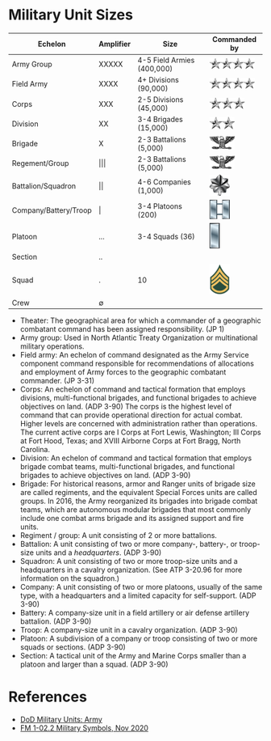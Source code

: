 # Military Unit Sizes

| Echelon | Amplifier | Size | Commanded by |
|---------|-----------|------|--------------|
| Army Group            | XXXXX  | 4-5 Field Armies (400,000) | <img src="rank/general.png" width="90px"> |
| Field Army            | XXXX   | 4+ Divisions (90,000)      | <img src="rank/general.png" width="90px"> |
| Corps                 | XXX    | 2-5 Divisions (45,000)     | <img src="rank/lieutenant-general.png" width="70px"> |
| Division              | XX     | 3-4 Brigades (15,000)      | <img src="rank/major-general.png" width="50px"> |
| Brigade               | X      | 2-3 Battalions (5,000)     | <img src="rank/colonel.png" width="50px"> |
| Regement/Group        | \|\|\| | 2-3 Battalions (5,000)     | <img src="rank/colonel.png" width="50px"> |
| Battalion/Squadron    | \|\|   | 4-6 Companies (1,000)      | <img src="rank/lieutenant-colonel.png" width="40px"> |
| Company/Battery/Troop | \|     | 3-4 Platoons (200)         | <img src="rank/captain.png" width="40px"> |
| Platoon               | ...    | 3-4 Squads (36)            | <img src="rank/lieutenant.png" width="20px"> |
| Section               | ..     | | |
| Squad                 | .      | 10                         | <img src="rank/staff-sergeant.png" width="40px"> |
| Crew                  | $\emptyset$      | | |


- Theater: The geographical area for which a commander of a geographic combatant command has been assigned responsibility. (JP 1)
- Army group: Used in North Atlantic Treaty Organization or multinational military operations.
- Field army: An echelon of command designated as the Army Service component command responsible for recommendations of allocations and employment of Army forces to the geographic combatant commander. (JP 3-31)
- Corps: An echelon of command and tactical formation that employs divisions, multi-functional brigades, and functional brigades to achieve objectives on land. (ADP 3-90) The corps is the highest level of command that can provide operational direction for actual combat. Higher levels are concerned with administration rather than operations. The current active corps are I Corps at Fort Lewis, Washington; III Corps at Fort Hood, Texas; and XVIII Airborne Corps at Fort Bragg, North Carolina.
- Division: An echelon of command and tactical formation that employs brigade combat teams, multi-functional brigades, and functional brigades to achieve objectives on land. (ADP 3-90)
- Brigade: For historical reasons, armor and Ranger units of brigade size are called regiments, and the equivalent Special Forces units are called groups. In 2016, the Army reorganized its brigades into brigade combat teams, which are autonomous modular brigades that most commonly include one combat arms brigade and its assigned support and fire units.
- Regiment / group: A unit consisting of 2 or more battalions.
- Battalion: A unit consisting of two or more company-, battery-, or troop-size units and a *headquarters*. (ADP 3-90)
- Squadron: A unit consisting of two or more troop-size units and a headquarters in a cavalry organization. (See ATP 3-20.96 for more information on the squadron.)
- Company: A unit consisting of two or more platoons, usually of the same type, with a headquarters and a limited capacity for self-support.
(ADP 3-90)
- Battery: A company-size unit in a field artillery or air defense artillery battalion. (ADP 3-90)
- Troop: A company-size unit in a cavalry organization. (ADP 3-90)
- Platoon: A subdivision of a company or troop consisting of two or more squads or sections. (ADP 3-90)
- Section: A tactical unit of the Army and Marine Corps smaller than a platoon and larger than a squad. (ADP 3-90)


# References

- [DoD Military Units: Army](https://www.defense.gov/Multimedia/Experience/Military-Units/Army/#army)
- [FM 1-02.2 Military Symbols, Nov 2020](military-symbols.pdf)
